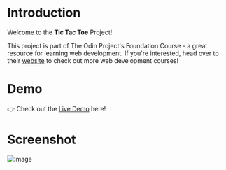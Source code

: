 # Introduction

Welcome to the **Tic Tac Toe** Project!

This project is part of The Odin Project's Foundation Course - a great resource for learning web development.
If you're interested, head over to their <a href="https://www.theodinproject.com/" target="_blank" style="text-decoration: underline;">website</a> to check out more web development courses! 

# Demo
👉 Check out the <a href="https://andisagurit.github.io/odin-tic-tac-toe/" target="_blank" style="text-decoration: underline;">Live Demo</a> here!

# Screenshot
![image](https://github.com/andisagurit/odin-tic-tac-toe/assets/100370725/8fc00be7-f414-4a86-8836-ea852c8c7992)
